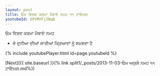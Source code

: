```yaml
---
layout: post
title: ਓਮ ਵਿਸ਼ਵ ਕਰਮਾ ਮੈਥਾਏ ਨਮਹ ੧੧ ਟਾਇਮਸ
youtubeId: 6PYMYFjINqQ
---
```

 
 
 ਓਮ ਵਿਸ਼ਵ ਕਰਮਾ ਮੈਥਾਏ ਨਮਹ  
 
 -  ਜੋ ਦੁਨੀਆ ਦੀਆਂ ਸਾਰੀਆਂ ਕ੍ਰਿਆਵਾਂ ਨੂੰ ਸਮਝਦਾ ਹੈ 
 
  
 
  
 
 
 
 
 
 


{% include youtubePlayer.html id=page.youtubeId %}
 
[Next]({{ site.baseurl }}{% link  split1/_posts/2013-11-03-ਓਮ ਅਯੁਸੇ ਨਮਹ ੧੧ ਟਾਇਮਸ.md%})
 
